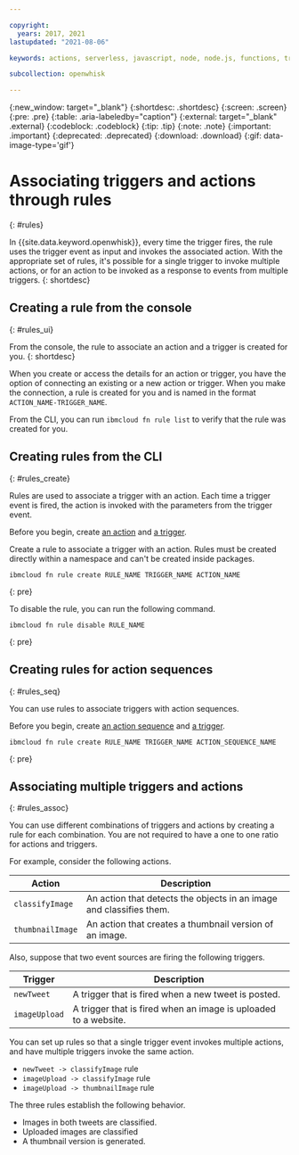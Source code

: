 ```yaml
---

copyright:
  years: 2017, 2021
lastupdated: "2021-08-06"

keywords: actions, serverless, javascript, node, node.js, functions, triggers, rule

subcollection: openwhisk

---
```


{:new_window: target="_blank"}
{:shortdesc: .shortdesc}
{:screen: .screen}
{:pre: .pre}
{:table: .aria-labeledby="caption"}
{:external: target="_blank" .external}
{:codeblock: .codeblock}
{:tip: .tip}
{:note: .note}
{:important: .important}
{:deprecated: .deprecated}
{:download: .download}
{:gif: data-image-type='gif'}

# Associating triggers and actions through rules
{: #rules}

In {{site.data.keyword.openwhisk}}, every time the trigger fires, the rule uses the trigger event as input and invokes the associated action. With the appropriate set of rules, it's possible for a single trigger to invoke multiple actions, or for an action to be invoked as a response to events from multiple triggers.
{: shortdesc}

## Creating a rule from the console
{: #rules_ui}

From the console, the rule to associate an action and a trigger is created for you.
{: shortdesc}

When you create or access the details for an action or trigger, you have the option of connecting an existing or a new action or trigger. When you make the connection, a rule is created for you and is named in the format `ACTION_NAME-TRIGGER_NAME`.

From the CLI, you can run `ibmcloud fn rule list` to verify that the rule was created for you.

## Creating rules from the CLI
{: #rules_create}

Rules are used to associate a trigger with an action. Each time a trigger event is fired, the action is invoked with the parameters from the trigger event.

Before you begin, create [an action](/docs/openwhisk?topic=openwhisk-actions) and [a trigger](/docs/openwhisk?topic=openwhisk-triggers).

Create a rule to associate a trigger with an action. Rules must be created directly within a namespace and can't be created inside packages.

```
ibmcloud fn rule create RULE_NAME TRIGGER_NAME ACTION_NAME
```
{: pre}


To disable the rule, you can run the following command.

```
ibmcloud fn rule disable RULE_NAME
```
{: pre}

## Creating rules for action sequences
{: #rules_seq}

You can use rules to associate triggers with action sequences.

Before you begin, create [an action sequence](/docs/openwhisk?topic=openwhisk-sequences) and [a trigger](/docs/openwhisk?topic=openwhisk-triggers).

```
ibmcloud fn rule create RULE_NAME TRIGGER_NAME ACTION_SEQUENCE_NAME
```
{: pre}

## Associating multiple triggers and actions
{: #rules_assoc}

You can use different combinations of triggers and actions by creating a rule for each combination. You are not required to have a one to one ratio for actions and triggers.

For example, consider the following actions.

| Action | Description |
| --- | --- |
| `classifyImage` | An action that detects the objects in an image and classifies them. |
| `thumbnailImage` | An action that creates a thumbnail version of an image. |

Also, suppose that two event sources are firing the following triggers.

| Trigger | Description |
| --- | --- |
| `newTweet` | A trigger that is fired when a new tweet is posted. |
| `imageUpload` | A trigger that is fired when an image is uploaded to a website. |

You can set up rules so that a single trigger event invokes multiple actions, and have multiple triggers invoke the same action.
- `newTweet -> classifyImage` rule
- `imageUpload -> classifyImage` rule
- `imageUpload -> thumbnailImage` rule

The three rules establish the following behavior.
- Images in both tweets are classified.
- Uploaded images are classified
- A thumbnail version is generated.


